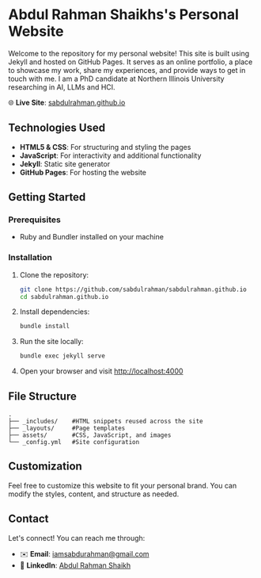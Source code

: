 # Abdul Rahman Shaikhs's Personal Website

Welcome to the repository for my personal website! This site is built using Jekyll and hosted on GitHub Pages. It serves as an online portfolio, a place to showcase my work, share my experiences, and provide ways to get in touch with me. I am a PhD candidate at Northern Illinois University researching in AI, LLMs and HCI.

🌐 **Live Site**: [sabdulrahman.github.io](https://sabdulrahman.github.io)

## Technologies Used

- **HTML5 & CSS**: For structuring and styling the pages
- **JavaScript**: For interactivity and additional functionality
- **Jekyll**: Static site generator
- **GitHub Pages**: For hosting the website

## Getting Started

### Prerequisites

- Ruby and Bundler installed on your machine

### Installation

1. Clone the repository:
   ```bash
   git clone https://github.com/sabdulrahman/sabdulrahman.github.io
   cd sabdulrahman.github.io
   ```

2. Install dependencies:
   ```bash
   bundle install
   ```

3. Run the site locally:
   ```bash
   bundle exec jekyll serve
   ```

4. Open your browser and visit [http://localhost:4000](http://localhost:4000)

## File Structure

```
.
├── _includes/    #HTML snippets reused across the site
├── _layouts/     #Page templates
├── assets/       #CSS, JavaScript, and images
└── _config.yml   #Site configuration
```

## Customization

Feel free to customize this website to fit your personal brand. You can modify the styles, content, and structure as needed.

## Contact

Let's connect! You can reach me through:

- ✉️ **Email**: [iamsabdurahman@gmail.com](mailto:iamsabdurahman@gmail.com)
- 💼 **LinkedIn**: [Abdul Rahman Shaikh](https://www.linkedin.com/in/abdul-rahman-shaikh-234631148/)
